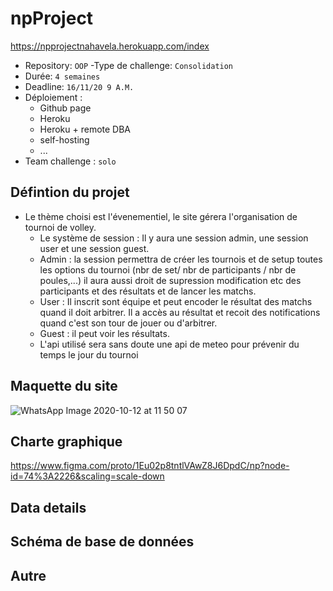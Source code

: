 # npProject
https://npprojectnahavela.herokuapp.com/index

- Repository: `OOP`
-Type de challenge: `Consolidation`
- Durée: `4 semaines`
- Deadline: `16/11/20 9 A.M.`
- Déploiement :
    - Github page
    - Heroku
    - Heroku + remote DBA
    - self-hosting
    - ...
- Team challenge : `solo`

## Défintion du projet

- Le thème choisi est l'évenementiel, le site gérera l'organisation de tournoi de volley.
    - Le système de session : Il y aura une session admin, une session user et une session guest.
     - Admin : la session permettra de créer les tournois et de setup toutes les options du tournoi (nbr de set/ nbr de participants / nbr de poules,...) il aura aussi droit de supression modification etc des participants et des résultats et de lancer les matchs.
     - User : Il inscrit sont équipe et peut encoder le résultat des matchs quand il doit arbitrer. Il a accès au résultat et recoit des notifications quand c'est son tour de jouer ou d'arbitrer.
     - Guest : il peut voir les résultats.
    - L'api utilisé sera sans doute une api de meteo pour prévenir du temps le jour du tournoi
    
## Maquette du site

![WhatsApp Image 2020-10-12 at 11 50 07](https://user-images.githubusercontent.com/66432325/95881299-bfcc3580-0d78-11eb-9572-52a5b68b1cd6.jpeg)

## Charte graphique

https://www.figma.com/proto/1Eu02p8tntlVAwZ8J6DpdC/np?node-id=74%3A2226&scaling=scale-down

## Data details

## Schéma de base de données

## Autre


